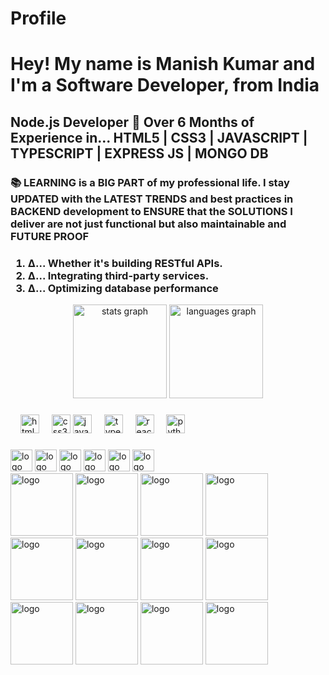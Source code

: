 # Profile
<h1 align="left">Hey! My name is Manish Kumar and I'm a Software Developer, from India</h1>
<h2 align="left"> Node.js Developer 🧭 Over 6 Months of Experience in... HTML5 | CSS3 | JAVASCRIPT | TYPESCRIPT | EXPRESS JS | MONGO DB </h2>
<h3> 📚  LEARNING is a BIG PART of my professional life. I stay UPDATED with the LATEST TRENDS and best practices in BACKEND development to ENSURE that the SOLUTIONS I deliver are not just functional but also maintainable and FUTURE PROOF </h3>
<h3>
  <ol>
    <li> ∆... Whether it's building RESTful APIs. </li>
    <li> ∆... Integrating third-party services. </li>
    <li> ∆... Optimizing database performance  </li>
  </ol>
</h3>

<div align="center">
  <img src="https://github-readme-stats.vercel.app/api?username=maurodesouza&hide_title=false&hide_rank=false&show_icons=true&include_all_commits=true&count_private=true&disable_animations=false&theme=dracula&locale=en&hide_border=false" height="150" alt="stats graph"  />
  <img src="https://github-readme-stats.vercel.app/api/top-langs?username=maurodesouza&locale=en&hide_title=false&layout=compact&card_width=320&langs_count=5&theme=dracula&hide_border=false" height="150" alt="languages graph"  />
</div>

###

<div align="left">
  <img width="12" />
  <img src="https://cdn.jsdelivr.net/gh/devicons/devicon/icons/html5/html5-original.svg" height="30" alt="html5 logo"  />
  <img width="12" />
  <img src="https://cdn.jsdelivr.net/gh/devicons/devicon/icons/css3/css3-original.svg" height="30" alt="css3 logo"  />

  <img src="https://cdn.jsdelivr.net/gh/devicons/devicon/icons/javascript/javascript-original.svg" height="30" alt="javascript logo"  />
  <img width="12" />
  <img src="https://cdn.jsdelivr.net/gh/devicons/devicon/icons/typescript/typescript-original.svg" height="30" alt="typescript logo"  />
  <img width="12" />
  <img src="https://cdn.jsdelivr.net/gh/devicons/devicon/icons/react/react-original.svg" height="30" alt="react logo"  />
  <img width="12" />
  <img src="https://cdn.jsdelivr.net/gh/devicons/devicon/icons/python/python-original.svg" height="30" alt="python logo"  />
</div>

###

<div align="left">
  <img src="https://img.shields.io/static/v1?message=Youtube&logo=youtube&label=&color=FF0000&logoColor=white&labelColor=&style=for-the-badge" height="35" alt="logo"  />
  <img src="https://img.shields.io/static/v1?message=Instagram&logo=instagram&label=&color=E4405F&logoColor=white&labelColor=&style=for-the-badge" height="35" alt="logo"  />
  <img src="https://img.shields.io/static/v1?message=Twitch&logo=twitch&label=&color=9146FF&logoColor=white&labelColor=&style=for-the-badge" height="35" alt="logo"  />
  <img src="https://img.shields.io/static/v1?message=Discord&logo=discord&label=&color=7289DA&logoColor=white&labelColor=&style=for-the-badge" height="35" alt="logo"  />
  <img src="https://img.shields.io/static/v1?message=Gmail&logo=gmail&label=&color=D14836&logoColor=white&labelColor=&style=for-the-badge" height="35" alt="logo"  />
  <img src="https://img.shields.io/static/v1?message=LinkedIn&logo=linkedin&label=&color=0077B5&logoColor=white&labelColor=&style=for-the-badge" height="35" alt="logo"  />
</div>

<div align="left">
  <img src="https://media.licdn.com/dms/image/D4D12AQHyKzTiFpy0Ug/article-cover_image-shrink_720_1280/0/1691621311432?e=2147483647&v=beta&t=ECjOZOJ4EJaUY4FBlXRmxE2MHtIj1W9b7DhBlKuaaDM" height="100" alt="logo" />
  <img src="https://img-c.udemycdn.com/course/750x422/5564026_f5a4_3.jpg" height="100" alt= "logo" />
  <img src="https://media.licdn.com/dms/image/C5112AQHKn7lkiq1biQ/article-cover_image-shrink_720_1280/0/1547730409212?e=2147483647&v=beta&t=k0l1bpdroGvYmIO2VhLb--u2FHGMoz5G8oua72AHGSE" height="100" alt="logo" />
  <img src="https://cms.liara.ir/wp-content/uploads/2020/09/express-framework-tutorials.png" height="100" alt="logo" />
  <img src="https://img.helpnetsecurity.com/wp-content/uploads/2023/12/18103148/mongodb-1400.jpg" height="100" alt="logo" />
  <img src="https://wiki.matbao.net/wp-content/uploads/2019/09/mysql-la-gi-mysql-la-mot-he-quan-tri-co-so-du-lieu-quan-he-rat-pho-bien-hien-nay.png" height="100" alt= "logo" />
  <img src="https://strapi.dhiwise.com/uploads/618fa90c201104b94458e1fb_64feb5cad0f3feb3468e13e9_best_resources_to_learn_React_Main_Image_2c7daa739e.jpg" height="100" alt="logo" />
  <img src="https://img-b.udemycdn.com/course/750x422/5634404_ec85.jpg" height="100" alt= "logo" />
  <img src="https://media.licdn.com/dms/image/D5612AQEz9KSuvhncQA/article-cover_image-shrink_600_2000/0/1704352101828?e=2147483647&v=beta&t=Onhgd9lTPevT_7LU_66JBrVXSDKcNPi6sfBo4fPt6SE" height="100" alt= "logo" />
  <img src="https://fiverr-res.cloudinary.com/images/t_main1,q_auto,f_auto,q_auto,f_auto/gigs/291435166/original/da728a25128f53354aa31845c782a46f7cd75b9e/develop-website-with-django-python-full-stack-developer-93a9.png" height="100" alt= "logo" />
  <img src="https://media.licdn.com/dms/image/D4D12AQHrI71EYZpXjw/article-cover_image-shrink_600_2000/0/1685149709705?e=2147483647&v=beta&t=9X2olt_GONrdGTguvEpafnHl28KZG1jDw_6n3NgRkaw" height="100" alt= "logo" />
  <img src="https://www.tatvasoft.com/outsourcing/wp-content/uploads/2022/06/Koa-JS.jpg" height="100" alt= "logo" />

</div>
